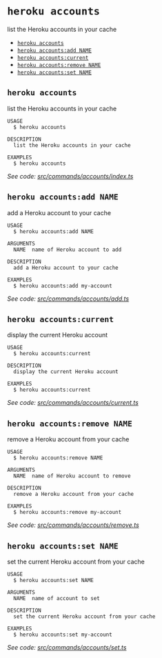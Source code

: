 `heroku accounts`
=================

list the Heroku accounts in your cache

* [`heroku accounts`](#heroku-accounts)
* [`heroku accounts:add NAME`](#heroku-accountsadd-name)
* [`heroku accounts:current`](#heroku-accountscurrent)
* [`heroku accounts:remove NAME`](#heroku-accountsremove-name)
* [`heroku accounts:set NAME`](#heroku-accountsset-name)

## `heroku accounts`

list the Heroku accounts in your cache

```
USAGE
  $ heroku accounts

DESCRIPTION
  list the Heroku accounts in your cache

EXAMPLES
  $ heroku accounts
```

_See code: [src/commands/accounts/index.ts](https://github.com/heroku/cli/blob/v11.0.0-alpha.8/packages/cli/src/commands/accounts/index.ts)_

## `heroku accounts:add NAME`

add a Heroku account to your cache

```
USAGE
  $ heroku accounts:add NAME

ARGUMENTS
  NAME  name of Heroku account to add

DESCRIPTION
  add a Heroku account to your cache

EXAMPLES
  $ heroku accounts:add my-account
```

_See code: [src/commands/accounts/add.ts](https://github.com/heroku/cli/blob/v11.0.0-alpha.8/packages/cli/src/commands/accounts/add.ts)_

## `heroku accounts:current`

display the current Heroku account

```
USAGE
  $ heroku accounts:current

DESCRIPTION
  display the current Heroku account

EXAMPLES
  $ heroku accounts:current
```

_See code: [src/commands/accounts/current.ts](https://github.com/heroku/cli/blob/v11.0.0-alpha.8/packages/cli/src/commands/accounts/current.ts)_

## `heroku accounts:remove NAME`

remove a Heroku account from your cache

```
USAGE
  $ heroku accounts:remove NAME

ARGUMENTS
  NAME  name of Heroku account to remove

DESCRIPTION
  remove a Heroku account from your cache

EXAMPLES
  $ heroku accounts:remove my-account
```

_See code: [src/commands/accounts/remove.ts](https://github.com/heroku/cli/blob/v11.0.0-alpha.8/packages/cli/src/commands/accounts/remove.ts)_

## `heroku accounts:set NAME`

set the current Heroku account from your cache

```
USAGE
  $ heroku accounts:set NAME

ARGUMENTS
  NAME  name of account to set

DESCRIPTION
  set the current Heroku account from your cache

EXAMPLES
  $ heroku accounts:set my-account
```

_See code: [src/commands/accounts/set.ts](https://github.com/heroku/cli/blob/v11.0.0-alpha.8/packages/cli/src/commands/accounts/set.ts)_
